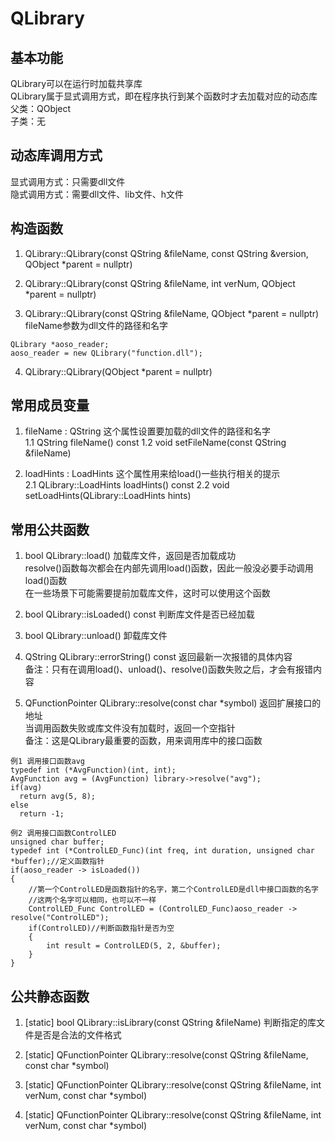 # QLibrary

## 基本功能
QLibrary可以在运行时加载共享库  
QLibrary属于显式调用方式，即在程序执行到某个函数时才去加载对应的动态库  
父类：QObject  
子类：无  


## 动态库调用方式
显式调用方式：只需要dll文件  
隐式调用方式：需要dll文件、lib文件、h文件  


## 构造函数
1. QLibrary::QLibrary(const QString &fileName, const QString &version, QObject \*parent = nullptr)

2. QLibrary::QLibrary(const QString &fileName, int verNum, QObject \*parent = nullptr)

3. QLibrary::QLibrary(const QString &fileName, QObject \*parent = nullptr)
fileName参数为dll文件的路径和名字  
```
QLibrary *aoso_reader;
aoso_reader = new QLibrary("function.dll");
```

4. QLibrary::QLibrary(QObject \*parent = nullptr)


## 常用成员变量
1. fileName : QString
这个属性设置要加载的dll文件的路径和名字  
1.1 QString fileName() const
1.2 void setFileName(const QString &fileName)

2. loadHints : LoadHints
这个属性用来给load()一些执行相关的提示  
2.1 QLibrary::LoadHints loadHints() const
2.2 void setLoadHints(QLibrary::LoadHints hints)


## 常用公共函数
1. bool QLibrary::load()
加载库文件，返回是否加载成功  
resolve()函数每次都会在内部先调用load()函数，因此一般没必要手动调用load()函数  
在一些场景下可能需要提前加载库文件，这时可以使用这个函数  

2. bool QLibrary::isLoaded() const
判断库文件是否已经加载  

3. bool QLibrary::unload()
卸载库文件  

4. QString QLibrary::errorString() const
返回最新一次报错的具体内容  
备注：只有在调用load()、unload()、resolve()函数失败之后，才会有报错内容

5. QFunctionPointer QLibrary::resolve(const char \*symbol)
返回扩展接口的地址  
当调用函数失败或库文件没有加载时，返回一个空指针  
备注：这是QLibrary最重要的函数，用来调用库中的接口函数  
```
例1 调用接口函数avg
typedef int (*AvgFunction)(int, int);
AvgFunction avg = (AvgFunction) library->resolve("avg");
if(avg)
  return avg(5, 8);
else
  return -1;
```
```
例2 调用接口函数ControlLED
unsigned char buffer;
typedef int (*ControlLED_Func)(int freq, int duration, unsigned char *buffer);//定义函数指针
if(aoso_reader -> isLoaded())
{
	//第一个ControlLED是函数指针的名字，第二个ControlLED是dll中接口函数的名字
	//这两个名字可以相同，也可以不一样
    ControlLED_Func ControlLED = (ControlLED_Func)aoso_reader -> resolve("ControlLED");
    if(ControlLED)//判断函数指针是否为空
    {
        int result = ControlLED(5, 2, &buffer);
    }
}
```


## 公共静态函数
1. [static] bool QLibrary::isLibrary(const QString &fileName)
判断指定的库文件是否是合法的文件格式  

2. [static] QFunctionPointer QLibrary::resolve(const QString &fileName, const char \*symbol)

3. [static] QFunctionPointer QLibrary::resolve(const QString &fileName, int verNum, const char \*symbol)

4. [static] QFunctionPointer QLibrary::resolve(const QString &fileName, int verNum, const char \*symbol)